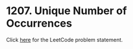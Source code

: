 # 1207. Unique Number of Occurrences

Click [here](https://leetcode.com/problems/unique-number-of-occurrences/description/)
for the LeetCode problem statement.
